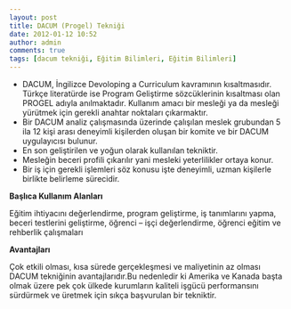 ```yaml
---
layout: post
title: DACUM (Progel) Tekniği
date: 2012-01-12 10:52
author: admin
comments: true
tags: [dacum tekniği, Eğitim Bilimleri, Eğitim Bilimleri]
---
```

<ul>
	<li>DACUM, İngilizce Devoloping a Curriculum kavramının kısaltmasıdır. Türkçe literatürde ise Program Geliştirme sözcüklerinin kısaltması olan PROGEL adıyla anılmaktadır. Kullanım amacı bir mesleği ya da mesleği yürütmek için gerekli anahtar noktaları çıkarmaktır.</li>
	<li>Bir DACUM analiz çalışmasında üzerinde çalışılan meslek grubundan 5 ila 12 kişi arası deneyimli kişilerden oluşan bir komite ve bir DACUM uygulayıcısı bulunur.</li>
	<li>En son geliştirilen ve yoğun olarak kullanılan tekniktir.</li>
	<li>Mesleğin beceri profili çıkarılır yani mesleki yeterlilikler ortaya konur.</li>
	<li>Bir iş için gerekli işlemleri söz konusu işte deneyimli, uzman kişilerle birlikte belirleme sürecidir.</li>
</ul>
<strong>Başlıca Kullanım Alanları</strong>

Eğitim ihtiyacını değerlendirme, program geliştirme, iş tanımlarını yapma, beceri testlerini geliştirme, öğrenci – işçi değerlendirme, öğrenci eğitim ve rehberlik çalışmaları

<strong>Avantajları</strong>

Çok etkili olması, kısa sürede gerçekleşmesi ve maliyetinin az olması DACUM tekniğinin avantajlarıdır.Bu nedenledir ki Amerika ve Kanada başta olmak üzere pek çok ülkede kurumların kaliteli işgücü performansını sürdürmek ve üretmek için sıkça başvurulan bir tekniktir.
